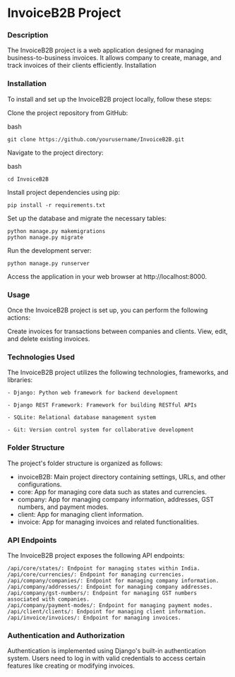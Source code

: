 # InvoiceB2B Project
### Description

The InvoiceB2B project is a web application designed for managing business-to-business invoices. It allows company to create, manage, and track invoices of their clients efficiently.
Installation

### Installation

To install and set up the InvoiceB2B project locally, follow these steps:

Clone the project repository from GitHub:

bash

    git clone https://github.com/yourusername/InvoiceB2B.git

Navigate to the project directory:

bash

    cd InvoiceB2B

Install project dependencies using pip:

    pip install -r requirements.txt

Set up the database and migrate the necessary tables:

    python manage.py makemigrations
    python manage.py migrate

Run the development server:

    python manage.py runserver

Access the application in your web browser at http://localhost:8000.

### Usage

Once the InvoiceB2B project is set up, you can perform the following actions:

Create invoices for transactions between companies and clients.
View, edit, and delete existing invoices.

### Technologies Used

The InvoiceB2B project utilizes the following technologies, frameworks, and libraries:

    - Django: Python web framework for backend development
    
    - Django REST Framework: Framework for building RESTful APIs
    
    - SQLite: Relational database management system
    
    - Git: Version control system for collaborative development

### Folder Structure

The project's folder structure is organized as follows:

- invoiceB2B: Main project directory containing settings, URLs, and other configurations.
- core: App for managing core data such as states and currencies.
- company: App for managing company information, addresses, GST numbers, and payment modes.
- client: App for managing client information.
- invoice: App for managing invoices and related functionalities.

### API Endpoints

The InvoiceB2B project exposes the following API endpoints:

    /api/core/states/: Endpoint for managing states within India.
    /api/core/currencies/: Endpoint for managing currencies.
    /api/company/companies/: Endpoint for managing company information.
    /api/company/addresses/: Endpoint for managing company addresses.
    /api/company/gst-numbers/: Endpoint for managing GST numbers associated with companies.
    /api/company/payment-modes/: Endpoint for managing payment modes.
    /api/client/clients/: Endpoint for managing client information.
    /api/invoice/invoices/: Endpoint for managing invoices.

### Authentication and Authorization

Authentication is implemented using Django's built-in authentication system. Users need to log in with valid credentials to access certain features like creating or modifying invoices.


